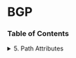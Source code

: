 # BGP
### Table of Contents

<details>
<summary> 5. Path Attributes</summary>

- [Path Attributes](docs/5-path-attributes/5-path-attributes.md)]
  - [5.1 Path Attribute Usage](docs/5-path-attributes/path-attribute-usage.md)
    - [5.1 ORIGIN](docs/5-path-attributes/5.1-origin.md)
    - [5.2 AS_PATH](docs/5-path-attributes/as-path.md)
    - [5.3 NEXT_HOP](docs/5-path-attributes/5.3-next-hop.md)
    - [5.4 MULTI_EXIT_DISC](docs/5-path-attributes/5.4-multi-exit-disc.md)
    - [5.5 LOCAL_PREF](docs/5-path-attributes/5.5-local-pref.md)
    - [5.6 ATOMIC_AGGREGATE](docs/5-path-attributes/5.6-atomic-aggregate.md)
    - [5.7 AGGREGATOR](docs/5-path-attributes/5.7-aggregator.md)


